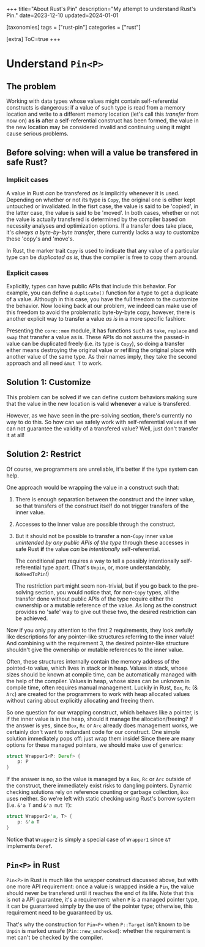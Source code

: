 +++
title="About Rust's Pin"
description="My attempt to understand Rust's Pin."
date=2023-12-10
updated=2024-01-01

[taxonomies]
tags = ["rust-pin"]
categories = ["rust"]

[extra]
ToC=true
+++

# Understand `Pin<P>`

## The problem

Working with data types whose values might contain self-referential constructs
is dangerous: if a value of such type is read from a memory location and write
to a different memory location (let's call this *transfer* from now on) **as is**
after a self-referential construct has been formed, the value in the new location
may be considered invalid and continuing using it might cause serious problems.

## Before solving: when will a value be transfered in safe Rust?

### Implicit cases

A value in Rust *can* be transfered *as is* implicitly whenever it is used. Depending
on whether or not its type is `Copy`, the original one is either kept untouched or
invalidated. In the fisrt case, the value is said to be 'copied', in the latter case,
the value is said to be 'moved'. In both cases, whether or not the value is actually
transfered is determined by the compiler based on necessity analyses and optimization
options. If a transfer does take place, it's *always a byte-by-byte transfer*, there
currently lacks a way to customize these 'copy's and 'move's.

In Rust, the marker trait `Copy` is used to indicate that any value of a particular
type can be *duplicated as is*, thus the compiler is free to copy them around.

### Explicit cases

Explicitly, types can have public APIs that include this behavior. For example, you
can define a `duplicate()` function for a type to get a duplicate of a value.
Although in this case, you have the full freedom to the customize the behavior. Now
looking back at our problem, we indeed can make use of this freedom to avoid the
problematic byte-by-byte copy, however, there is another explicit way to transfer a
value *as is* in a more specific fashion:

Presenting the `core::mem` module, it has functions such as `take`, `replace` and `swap`
that transfer a value as is. These APIs do not assume the passed-in value can be duplicated
freely (i.e. its type is `Copy`), so doing a transfer either means destroying the original
value or refilling the original place with another value of the same type. As their
names imply, they take the second approach and all need `&mut T` to work.

## Solution 1: Customize

This problem can be solved if we can define custom behaviors making sure that the
value in the new location is valid **whenever** a value is transfered.

However, as we have seen in the pre-solving section, there's currently no way to do
this. So how can we safely work with self-referential values if we can not guarantee
the validity of a transfered value? Well, just don't transfer it at all!

## Solution 2: Restrict

Of course, we programmers are unreliable, it's better if the type system can
help.

One approach would be wrapping the value in a construct such that:

1. There is enough separation between the construct and the inner value, so
   that transfers of the construct itself do not trigger transfers of the
   inner value.
2. Accesses to the inner value are possible through the construct.
3. But it should not be possible to transfer a non-`Copy` inner value *unintended
   by any public APIs of the type* through these accesses in safe Rust **if** the
   value *can* be *intentionally* self-referential.

   The conditional part requires a way to tell a possibly intentionally
   self-referential type apart. (That's `Unpin`, or, more understandably, `NoNeedToPin`!)

   The restriction part might seem non-trivial, but if you go back to the pre-solving
   section, you would notice that, for non-`Copy` types, all the transfer done without
   public APIs of the type require either the ownership or a mutable reference of the
   value. As long as the construct provides no 'safe' way to give out these two, the
   desired restriction can be achieved.

Now if you only pay attention to the first 2 requirements, they look awfully like
descriptions for any pointer-like structures referring to the inner value! And
combining with the requirement 3, the desired pointer-like structure shouldn't
give the ownership or mutable references to the inner value.

Often, these structures internally contain the memory address of the pointed-to
value, which lives in stack or in heap. Values in stack, whose sizes should be
known at compile time, can be automatically managed with the help of the compiler.
Values in heap, whose sizes can be unknown in compile time, often requires manual
management. Luckily in Rust, `Box`, `Rc` (& `Arc`) are created for the programmers
to work with heap allocated values without caring about explicitly allocating and
freeing them.

So one question for our wrapping construct, which behaves like a pointer, is if the
inner value is in the heap, should it manage the allocation/freeing? If the answer is
yes, since `Box`, `Rc` or `Arc` already does management works, we certainly don't want
to redundant code for our construct. One simple solution immediately pops off: just wrap
them inside! Since there are many options for these managed pointers, we should make use
of generics:

```rust
struct Wrapper1<P: Deref> {
    p: P
}
```

If the answer is no, so the value is managed by a `Box`, `Rc` or `Arc` outside of
the construct, there immediately exist risks to dangling pointers. Dynamic checking
solutions rely on reference counting or garbage collection, `Box` uses neither. So
we're left with static checking using Rust's borrow system (i.e. `&'a T` and `&'a mut T`):

```rust
struct Wrapper2<'a, T> {
    p: &'a T
}
```

Notice that `Wrapper2` is simply a special case of `Wrapper1` since `&T` implements
`Deref`.

## `Pin<P>` in Rust

`Pin<P>` in Rust is much like the wrapper construct discussed above, but with one more
API requirement: once a value is wrapped inside a `Pin`, the value should never be
transfered until it reaches the end of its life. Note that this is not a API guarantee,
it's a requirement: when `P` is a managed pointer type, it can be guaranteed simply by
the use of the pointer type; otherwise, this requirement need to be guaranteed by us.

That's why the construction for `Pin<P>` when `P::Target` isn't known to be `Unpin` is
marked unsafe (`Pin::new_unchecked`): whether the requirement is met can't be checked by
the compiler.
